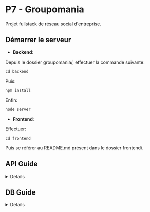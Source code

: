 # P7 - Groupomania
Projet fullstack de réseau social d'entreprise. 

## Démarrer le serveur

* **Backend**:  
  
Depuis le dossier groupomania/, effectuer la commande suivante:  
  
    cd backend  
  
Puis:  
  
    npm install  
  
Enfin:  
  
    node server  
  
* **Frontend**:  
  
Effectuer:  
  
    cd frontend  
  
Puis se référer au README.md présent dans le dossier frontend/.  

## API Guide
<details>

### User
* **POST** /users/signup  
Crée un nouvel utilisateur et l'ajoute à la table Users    
  
**req**:   
    {  
      username: string,  
      password: string,  
      email: string,  
      firstName: string,  
      lastName: string,  
      bio: string  
    }  
*exemple*:   
    {  
      username: 'a.dupont',  
      password: '425SFHjs6/',  
      email: 'a.dupont@mail.com',  
      firstName: 'Alain',  
      lastName: 'Dupont',  
      bio: 'Moi c'est Alain, responsable de la manutention chez Groupomania!'  
    }
  
**res**: **201 CREATED**   
    {  
      message: 'Utilisateur créé'  
    }  
*erreurs possibles*:  
`* 400 Bad Request: utilisateur déjà existant`  
`* 400 Bad Request: utilisation de caractères non autorisés`  
  
* **POST** /users/login  
Va chercher l'utilisateur dans la table Users, puis retourne un token de session  
  
**req**:   
    {  
      username: string,  
      password: string  
    }  
*exemple*:   
    {  
      username: 'a.dupont' || 'a.dupont@mail.com',  
      password: '425SFHjs6/'  
    }  
  
**res**: **200 OK**   
    {  
      userId: number,  
      isAdmin: boolean,  
      token: string  
    }  
*erreurs possibles*:  
`* 401 Unauthorized: utilisateur inexistant`  
`* 401 Unauthorized: mot de passe erroné`  
  
* **GET** /users/:id  
Récupère les informations de l'utilisateur correspondant à l'id donné  
  
**req**: -  
  
**res**: **200 OK**   
    {  
      id: number,  
      username: string,  
      firstName: string,  
      lastName: string,  
      bio: string,  
      profilePicture: string  
    }  
*erreurs possibles*:  
`* 404 Not Found: aucun utilisateur ne correspondant à cet identifiant`  
   
* **PUT** /users/:id  
Met à jour les infos de l'utilisateur dans la table Users  
  
**req**:   
    {  
      firstName: string,  
      lastName: string,  
      bio: string,  
      profilePicture: string  
    }  
*exemple*:   
    {  
      firstName: 'Georges',  
      lastName: 'Durand',  
      bio: 'Je m'appelle Georges, je travaille dans le département RH.',  
      profilePicture: 'https://host.new-pic.jpeg'  
    }  
  
**res**: **200 OK**   
    {   
      message: 'Informations mises à jour'  
    }  
*erreurs possibles*:  
`* 400 Bad Request: un champ contient des caractères non autorisés`  
  
* **DELETE** /users/:id  
Supprime l'utilisateur de la base de données  
  
**req**:   
    {  
      password: string  
    }  
*exemple*:   
    {  
      password: '425SFHjs6/'  
    }  
  
**res**: **200 OK**   
    {  
      message: 'Utilisateur supprimé'  
    }  
*erreurs possibles*:  
`* 401 Unauthorized: mot de passe erroné`  
  
### Topic
* **GET** /topics/?order={recent|popular|followed}    
Récupère la liste de tous les objets Topic de la base de données  
  
**req**: -     
  
**res**: **200 OK**   
    [  
      { topic1 },  
      { topic2 },  
      ...  
    ]   
  
* **GET** /topics/:id  
Récupère l'objet Topic correspondant à l'id passé en paramètre  
  
**req**: -  
  
**res**: **200 OK**   
    {  
      id: number,  
      name: string,  
      description: string,  
      imageUrl: string,  
      dateCreation: date,  
      numberOfFollowers: number,  
      hasFollowed: array,  
      UserId: number,  
      User: Object    
    }  
  
* **POST** /topics  
Crée un nouveau topic et l'ajoute à la table Topics  
  
**req**:   
    {  
      name: string,  
      description: string,  
      image: string    
    }  
*exemple*:   
    {  
      name: 'Animaux',  
      description: 'Ce forum concerne les animaux',  
      image: 'chien.jpg'  
    }  
  
**res**: **201 CREATED**   
    {  
      message: 'Topic créé'  
    }  
*erreurs possibles*:  
`* 400 Bad Request: un champ contient des caractères non autorisés`  
`* 400 Bad Request: un champ requis n'est pas rempli`  
  
* **DELETE** /topics/:id  
Supprime un topic de la base de données (possible seulement pour l'administrateur)  
  
**req**:   
    {  
      password: string    
    }  
*exemple*:   
    {  
      password: Jefjwfw54/dcsd    
    }  
  
**res**: **200 OK**   
    {  
      message: 'Topic supprimé'  
    }   
*erreurs possibles*:  
`* 401 Unauthorized: vous n'avez pas les droits nécessaires à la suppression de ce topic`  
  
* **POST** /topics/:id/follow  
Met à jour les informations concernant les followers du topic donné dans la base de données  
*Le paramètre follow prend 2 valeurs possibles: 1 (follow), 0 (unfollow)*  
  
**req**:   
    {  
      userId: number,  
      follow: number  
    }  
*exemple*:   
    {  
      userId: 123,  
      follow: 1  
    }  
  
**res**: **200 OK**   
    {  
      message: 'Topic suivi'  
    }  
*erreurs possibles*:  
`* 401 Unauthorized: l'utilisateur suit déjà ce topic`  
  
### Post
* **POST** /topics/:topicId/posts  
Crée un nouveau post et l'ajoute à la table Posts  
  
**req**:   
    {  
      userId: number,  
      content: string  
    }  
*exemple*:   
    {  
      userId: 123,  
      content: "J'adore mon chien"  
    }  
  
**res**: **201 CREATED**   
    {  
      message: 'Post créé'  
    }  
*erreurs possibles*:  
`* 400 Bad Request: un champ contient des caractères non autorisés`  
`* 400 Bad Request: un champ requis n'est pas rempli`  
  
* **GET** /topics/:topicId/posts  
Récupère la liste de tous les objets post (contenant toutes les infos nécessaires à l'affichage des posts) pour le topic donné  
  
**req**: -  
  
**res**: **200 OK**   
    [  
      { post1 },  
      { post2 },  
      ...  
    ]  
  
* **GET** /topics/:topicId/posts/:id  
Retourne le post (avec les infos liées nécessaires au bon affichage du post récupérées d'autres tables) correspondant à l'id donné pour un topic donné  
  
**req**: -  
  
**res**: **200 OK**   
    {  
      id: number,  
      date_publication: string,  
      content: string,  
      likes: number,  
      dislikes: number,  
      hasLiked: array,  
      hasDisliked: array,  
      numberOfComments: number,   
      UserId: number,  
      TopicId: number,  
      User: Object,  
      Topic: Object  
    }  
*erreurs possibles*:  
`* 404 Not Found: la ressource demandée n'existe pas`  
    
* **PUT** /topics/:topicId/posts/:id  
Met à jour le post donné dans la base de données (possible seulement pour le créateur du post)  
  
**req**:   
    {  
      userId: number,  
      content: string  
    }  
*exemple*:   
    {  
      userId: 123,  
      content: "J'adore vraiment mon chien"  
    }  
  
**res**: **200 OK**   
    {  
      message: 'Post mis à jour'  
    }  
*erreurs possibles*:  
`* 400 Bad Request: un champ contient des caractères non autorisés`  
`* 401 Unauthorized: vous n'avez pas l'autorisation requise pour effectuer cette opération`  
  
* **DELETE** /topics/:topicId/posts/:id  
Supprime le post de la base de données (possible seulement pour le créateur du post)  
  
**req**:   
    {  
      userId: number,  
    }  
*exemple*:   
    {  
      userId: 123  
    }  
  
**res**: **200 OK**   
    {  
      message: 'Post supprimé'  
    }
*erreurs possibles*:  
`* 404 Not Found: la ressource demandée n'existe pas`  
`* 401 Unauthorized: vous n'avez pas l'autorisation requise pour effectuer cette opération`  
  
* **POST** /topics/:topicId/posts/:id/like  
Met à jour les informations concernant les likes du post donné dans la base de données  
*Le paramètre like prend 3 valeurs possibles: -1 (dislike), 0 (neutre), 1 (like)*  
  
**req**:   
    {  
      userId: number,  
      like: number  
    }  
*exemple*:   
    {  
      userId: 175,  
      like: 1  
    }  
  
**res**: **200 OK**   
    {  
      message: 'Post mis à jour avec la nouvelle réaction'  
    }  
  
### Comment
* **POST** /topics/:topicId/posts/:postId/comments  
Crée un nouveau commentaire pour le post et l'ajoute à la table Comments  
  
**req**:   
    {  
      userId: number,  
      content: string  
    }  
*exemple*:   
    {  
      userId: 175,  
      content: "Comment s'appelle ton chien?"  
    }  
  
**res**: **201 CREATED**   
    {  
      message: 'Commentaire créé'  
    }  
*erreurs possibles*:  
`* 400 Bad Request: un champ contient des caractères non autorisés`  
`* 400 Bad Request: un champ requis n'est pas rempli`  
  
* **GET** /topics/:topicId/posts/:postId/comments  
Récupère la liste de tous les objets comment pour le post donné  
  
**req**: -  
  
**res**: **200 OK**   
    [  
      { comment1 },  
      { comment2 },  
      ...  
    ]   
  
* **GET** /topics/:topicId/posts/:postId/comments/:id  
Retourne le commentaire correspondant à l'id donné pour un post donné  
  
**req**: -  
  
**res**: **200 OK**   
    {  
      id: number,  
      date_publication: string,  
      content: string,  
      likes: number,  
      dislikes: number,  
      hasLiked: array,  
      hasDisliked: array,  
      UserId: number,  
      PostId: number,  
      User: Object,  
      Post: Object,  
    }  
*erreurs possibles*:  
`* 404 Not Found: la ressource demandée n'existe pas`  
    
* **PUT** /topics/:topicId/posts/:postId/comments/:id    
Met à jour le commentaire donné dans la base de données (possible seulement pour le créateur du commentaire)  
  
**req**:   
    {  
      userId: number,  
      content: string  
    }   
*exemple*:   
    {  
      userId: 175,  
      content: "Comment s'appelle ce joli chien?"  
    }  
  
**res**: **200 OK**   
    {  
      message: 'Commentaire mis à jour'  
    }  
*erreurs possibles*:  
`* 400 Bad Request: un champ contient des caractères non autorisés`  
`* 401 Unauthorized: vous n'avez pas l'autorisation requise pour effectuer cette opération`  
  
* **DELETE** /topics/:topicId/posts/:postId/comments/:id   
Supprime le commentaire de la base de données (possible seulement pour le créateur du post)  
  
**req**:   
    {  
      userId: number,  
    }  
*exemple*:   
    {  
      userId: 175  
    }  
  
**res**: **200 OK**   
    {  
      message: 'Commentaire supprimé'  
    }
*erreurs possibles*:  
`* 404 Not Found: la ressource demandée n'existe pas`  
`* 401 Unauthorized: vous n'avez pas l'autorisation requise pour effectuer cette opération`  
  
* **POST** /topics/:topicId/posts/:postId/comments/:id/like    
Met à jour les informations concernant les likes du commentaire donné dans la base de données  
*Le paramètre like prend 3 valeurs possibles: -1 (dislike), 0 (neutre), 1 (like)*  
  
**req**:   
    {  
      userId: number,  
      like: number  
    }  
*exemple*:   
    {  
      userId: 250,  
      like: 1  
    }  
  
**res**: **200 OK**   
    {  
      message: 'Commentaire mis à jour avec la nouvelle réaction'  
    }  
  
</details>

## DB Guide
<details>

### User  
  * id  
  `* PRIMARY_KEY`   
  `* AUTO_INCREMENT`  
  * username  
  `* UNIQUE`  
  `* NOT NULL`    
  * password  
  `* NOT NULL`    
  * email  
  `* UNIQUE`  
  `* NOT NULL`    
  * firstName  
  `* NOT NULL`  
  * lastName  
  `* NOT NULL`  
  * bio  
  * profilePicture  
  * isAdmin  
  `* DEFAULT: false`  
  INDEX(username)  
  INDEX(email)    
  
### Topic  
  * id  
  `* PRIMARY_KEY`   
  `* AUTO_INCREMENT`  
  * name  
  `* UNIQUE`  
  `* IND`  
  `* NOT NULL`    
  * description  
  `* NOT NULL`    
  * imageUrl  
  `* NOT NULL`  
  * dateCreation  
  `* DEFAULT: NOW()`  
  * numberOfFollowers  
  `* IND`   
  * hasFollowed  
  `* []`  
  * UserId  
  `* FK(User.id)`  
  INDEX(name)  
  INDEX(dateCreation)  
  INDEX(numberOfFollowers)  
  
### Post
  * id  
  `* PRIMARY_KEY`   
  `* AUTO_INCREMENT`    
  * datePublication  
  `* NOT NULL`    
  * content  
  `* NOT NULL`   
  * likes  
  * dislikes  
  * hasLiked  
  `* []`    
  * hasDisliked  
  `* []`    
  * numberOfComments  
  * TopicId  
  `* FK(Topic.id)`    
  * UserId  
  `* FK(User.id)`  
  INDEX(likes, numberOfComments)  
  INDEX(datePublication)  
  
### Comment
  * id     
  `* PRIMARY_KEY`   
  `* AUTO_INCREMENT`  
  * datePublication  
  `* NOT NULL`      
  * content  
  `* NOT NULL`    
  * likes  
  * dislikes  
  * hasLiked  
  `* []`    
  * hasDisliked  
  `* []`   
  * PostId  
  `* FK(Post.id)`    
  * UserId  
  `* FK(User.id)`   
  INDEX(datePublication)  
  
</details>